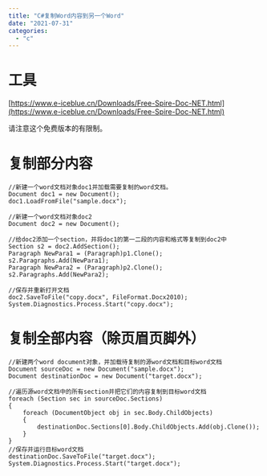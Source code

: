 ```yaml
---
title: "C#复制Word内容到另一个Word"
date: "2021-07-31"
categories: 
  - "c"
---
```


# 工具

[https://www.e-iceblue.cn/Downloads/Free-Spire-Doc-NET.html](https://www.e-iceblue.cn/Downloads/Free-Spire-Doc-NET.html)

请注意这个免费版本的有限制。

# 复制部分内容

```
//新建一个word文档对象doc1并加载需要复制的word文档。
Document doc1 = new Document();
doc1.LoadFromFile("sample.docx");

//新建一个word文档对象doc2
Document doc2 = new Document();

//给doc2添加一个section，并将doc1的第一二段的内容和格式等复制到doc2中
Section s2 = doc2.AddSection();
Paragraph NewPara1 = (Paragraph)p1.Clone();
s2.Paragraphs.Add(NewPara1);
Paragraph NewPara2 = (Paragraph)p2.Clone();
s2.Paragraphs.Add(NewPara2);

//保存并重新打开文档
doc2.SaveToFile("copy.docx", FileFormat.Docx2010);
System.Diagnostics.Process.Start("copy.docx");

```

# 复制全部内容（除页眉页脚外）

```
//新建两个word document对象，并加载待复制的源word文档和目标word文档
Document sourceDoc = new Document("sample.docx");
Document destinationDoc = new Document("target.docx");

//遍历源word文档中的所有section并把它们的内容复制到目标word文档
foreach (Section sec in sourceDoc.Sections)
{
    foreach (DocumentObject obj in sec.Body.ChildObjects)
    {
        destinationDoc.Sections[0].Body.ChildObjects.Add(obj.Clone());
    }
}
//保存并运行目标word文档
destinationDoc.SaveToFile("target.docx");
System.Diagnostics.Process.Start("target.docx");

```
